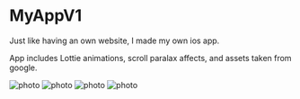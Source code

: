 # MyAppV1
Just like having an own website, I made my own ios app.

App includes Lottie animations, scroll paralax affects, and assets taken from google.

![photo](https://github.com/sabrisonmez54/MyAppV1/blob/master/screenshots/photo1.png)
![photo](https://github.com/sabrisonmez54/MyAppV1/blob/master/screenshots/photo2.png)
![photo](https://github.com/sabrisonmez54/MyAppV1/blob/master/screenshots/photo3.png)
![photo](https://github.com/sabrisonmez54/MyAppV1/blob/master/screenshots/photo4.png)
